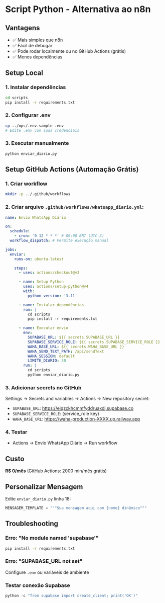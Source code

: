 # Script Python - Alternativa ao n8n

## Vantagens
- ✅ Mais simples que n8n
- ✅ Fácil de debugar
- ✅ Pode rodar localmente ou no GitHub Actions (grátis)
- ✅ Menos dependências

## Setup Local

### 1. Instalar dependências
```bash
cd scripts
pip install -r requirements.txt
```

### 2. Configurar .env
```bash
cp ../ops/.env.sample .env
# Edite .env com suas credenciais
```

### 3. Executar manualmente
```bash
python enviar_diario.py
```

## Setup GitHub Actions (Automação Grátis)

### 1. Criar workflow
```bash
mkdir -p ../.github/workflows
```

### 2. Criar arquivo `.github/workflows/whatsapp_diario.yml`:
```yaml
name: Envio WhatsApp Diário

on:
  schedule:
    - cron: '0 12 * * *' # 09:00 BRT (UTC-3)
  workflow_dispatch: # Permite execução manual

jobs:
  enviar:
    runs-on: ubuntu-latest

    steps:
      - uses: actions/checkout@v3

      - name: Setup Python
        uses: actions/setup-python@v4
        with:
          python-version: '3.11'

      - name: Instalar dependências
        run: |
          cd scripts
          pip install -r requirements.txt

      - name: Executar envio
        env:
          SUPABASE_URL: ${{ secrets.SUPABASE_URL }}
          SUPABASE_SERVICE_ROLE: ${{ secrets.SUPABASE_SERVICE_ROLE }}
          WAHA_BASE_URL: ${{ secrets.WAHA_BASE_URL }}
          WAHA_SEND_TEXT_PATH: /api/sendText
          WAHA_SESSION: default
          LIMITE_DIARIO: 30
        run: |
          cd scripts
          python enviar_diario.py
```

### 3. Adicionar secrets no GitHub
Settings → Secrets and variables → Actions → New repository secret:

- `SUPABASE_URL`: https://eiqzckhcmmfyddruaxdj.supabase.co
- `SUPABASE_SERVICE_ROLE`: (service_role key)
- `WAHA_BASE_URL`: https://waha-production-XXXX.up.railway.app

### 4. Testar
- Actions → Envio WhatsApp Diário → Run workflow

## Custo
**R$ 0/mês** (GitHub Actions: 2000 min/mês grátis)

## Personalizar Mensagem

Edite `enviar_diario.py` linha 18:
```python
MENSAGEM_TEMPLATE = """Sua mensagem aqui com {nome} dinâmico"""
```

## Troubleshooting

### Erro: "No module named 'supabase'"
```bash
pip install -r requirements.txt
```

### Erro: "SUPABASE_URL not set"
Configure `.env` ou variáveis de ambiente

### Testar conexão Supabase
```python
python -c "from supabase import create_client; print('OK')"
```
